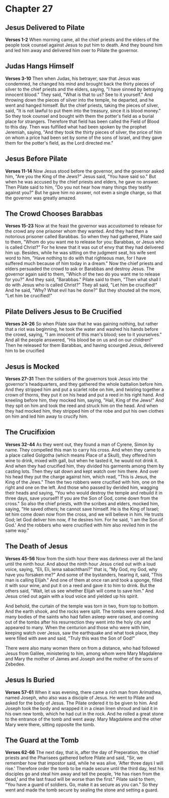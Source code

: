 # Chapter 27
## Jesus Delivered to Pilate
**Verses 1-2**
When morning came, all the chief priests and the elders of the people took counsel against Jesus to put him to death. And they bound him and led him away and delivered him over to Piilate the governor.

## Judas Hangs Himself
**Verses 3-10**
Then when Judas, his betrayer, saw that Jesus was condemned, he changed his mind and brought back the thirty pieces of silver to the chief priests and the elders, saying, "I have sinned by betraying innocent blood." They said, "What is that to us? See to it yourself." And throwing down the pieces of silver into the temple, he departed, and he went and hanged himself. But the chief priests, taking the pieces of silver, said, "It is not lawful to put them into the treasury, since it is blood money." So they took counsel and bought with them the potter's field as a burial place for strangers. Therefore that field has been called the Field of Blood to this day. Then was fulfilled what had been spoken by the prophet Jeremiah, saying, "And they took the thirty pieces of silver, the price of him on whom a price had been set by some of the sons of Israel, and they gave them for the potter's field, as the Lord directed me."

## Jesus Before Pilate
**Verses 11-14**
Now Jesus stood before the governor, and the governor asked him, "Are you the King of the Jews?" Jesus said, "You have said so." But when he was accused by the chief priests and elders, he gave no answer. Then Pilate said to him, "Do you not hear how many things they testify against you?" But he gave him no answer, not even a single charge, so that the governor was greatly amazed.

## The Crowd Chooses Barabbas
**Verses 15-23**
Now at the feast the governor was accustomed to release for the crowd any one prisoner whom they wanted. And they had then a notorious prisoner called Barabbas. So when they had gathered, Pilate said to them, "Whom do you want me to release for you: Barabbas, or Jesus who is called Christ?" For he knew that it was out of envy that they had delivered him up. Besides, while he was sitting on the judgment seat, his wife sent word to him, "Have nothing to do with that righteous man, for I have suffered much because of him today in a dream." Now the chief priests and elders persuaded the crowd to ask or Barabbas and destroy Jesus. The governor again said to them, "Which of the two do you want me to release for you?" And they said, "Barabbas." Pilate said to them, "Then what shall I do with Jesus who is called Christ?" They all said, "Let him be crucified!" And he said, "Why? What evil has he done?" But they shouted all the more, "Let him be crucified!"

## Pilate Delivers Jesus to Be Crucified
**Verses 24-26**
So when Pilate saw that he was gaining nothing, but rather that a riot was beginning, he took the water and washed his hands before the crowd, saying, "I am innocent of this man's blood; see to it yourselves." And all the people answered, "His blood be on us and on our children!" Then he released for them Barabbas, and having scourged Jesus, delivered him to be crucified

## Jesus is Mocked
**Verses 27-31**
Then the soldiers of the governors took Jesus into the governor's headquarters, and they gathered the whole battalion before him. And they stripped him and put a scarlet robe on him, and twisting together a crown of thorns, they put it on his head and put a reed in his right hand. And kneeling before him, they mocked him, saying, "Hail, King of the Jews!" And they spit on him and took the reed and struck him on the head. And when they had mocked him, they stripped him of the robe and put his own clothes on him and led him away to crucify him.

## The Crucifixion
**Verses 32-44**
As they went out, they found a man of Cyrene, Simon by name. They compelled this man to carry his cross. And when they came to a place called Golgotha (which means Place of a Skull), they offered him wine to drink, mixed with gall, but when he tasted it, he would not drink it. And when they had crucified him, they divided his garments among them by casting lots. Then they sat down and kept watch over him there. And over his head they put the charge against him, which read, "This is Jesus, the King of the Jews." Then the two robbers were crucified with him, one on the right and one on the left. And those who passed by derided him, wagging their heads and saying, "You who would destroy the temple and rebuild it in three days, save yourself! If you are the Son of God, come down from the cross." So also the chief priests, with the scribes and elders, mocked him, saying, "He saved others; he cannot save himself. He is the King of Israel; let him come down now from the cross, and we will believe in him. He trusts God; let God deliver him now, if he desires him. For he said, 'I am the Son of God.' And the robbers who were crucified with him also reviled him in the same way." 

## The Death of Jesus
**Verses 45-56**
Now from the sixth hour there was darkness over all the land until the ninth hour. And about the ninth hour Jesus cried out with a loud voice, saying, "Eli, Eli, lema sabachthani?" that is, "My God, my God, why have you forsaken me?" And some of the bystanders, hearing it, said, "This man is calling Elijah." And one of them at once ran and took a sponge, filled it with sour wine, and put it on a reed and gave it to him to drink. But the others said, "Wait, let us see whether Elijah will come to save him." And Jesus cried out again with a loud voice and yielded up his spirit.

And behold, the curtain of the temple was torn in two, from top to bottom. And the earth shook, and the rocks were split. The tombs were opened. And many bodies of the saints who had fallen asleep were raised, and coming out of the tombs after his resurrection they went into the holy city and appeared to many. When the centurion and those who were with him, keeping watch over Jesus, saw the earthquake and what took place, they were filled with awe and said, "Truly this was the Son of God!"

There were also many women there on from a distance, who had followed Jesus from Galilee, ministering to him, among whom were Mary Magdalene and Mary the mother of James and Joseph and the mother of the sons of Zebedee.

## Jesus Is Buried
**Verses 57-61**
When it was evening, there came a rich man from Arimathea, named Joseph, who also was a disciple of Jesus. He went to Pilate and asked for the body of Jesus. The Pilate ordered it to be given to him. And Joseph took the body and wrapped it in a clean linen shroud and laid it in his own new tomb, which he had cut in the rock. And he rolled a great stone to the entrance of the tomb and went away. Mary Magdalene and the other Mary were there, sitting opposite the tomb.

## The Guard at the Tomb
**Verses 62-66**
The next day, that is, after the day of Preperation, the chief priests and the Pharisees gathered before Pilate and said, "Sir, we remember how that impostor said, while he was alive, 'After three days I will rise.' Therefore order the tomb to be made secure until the third day, lest his disciples go and steal him away and tell the people, 'He has risen from the dead,' and the last fraud will be worse than the first." Pilate said to them, "You have a guard of soldiers. Go, make it as secure as you can." So they went and made the tomb secure by sealing the stone and setting a guard. 